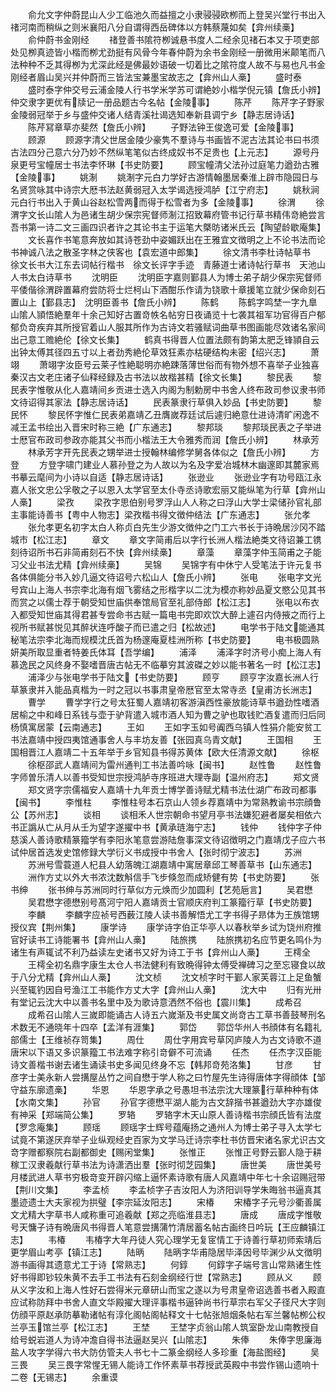 <!-- { "loadSidebar": true } -->
　　俞允文字仲蔚昆山人少工临池久而益擅之小隶骎骎欧栁而上登吴兴堂行书出入禇河南而稍纵之则米襄阳八分自谓得西岳碑体以方韩蔡蔑如矣【弇州续槀】
　　俞仲蔚书金刚经
　　禇登善书隂符栁诚悬书度人二经余见禇石本又于项吏部处见栁真迹皆小楷而栁尤劲挺有风骨今年春仲蔚为余书金刚经一册微用米颠笔而八法种种不乏其得栁为尤深此经是佛最妙语破一切着比之隂符度人故不与易也凡书金刚经者眉山吴兴并仲蔚而三皆法宝兼墨宝故志之【弇州山人槀】
　　盛时泰
　　盛时泰字仲交号云浦金陵人行书学米学苏可谓絶妙小楷学倪元镇【詹氏小辨】　仲交隶字更优有牍记一册品题古今名帖【金陵事】
　　陈芹
　　陈芹字子野家金陵弱冠举于乡与盛仲交诸人结青溪社谒选知奉新县调宁乡【静志居诗话】
　　陈芹冩章草亦斐然【詹氏小辨】
　　子野法钟王俊逸可爱【金陵事】
　　顾源
　　顾源字清父世居金陵少豪隽不羣诗与书画皆不泥古法其论书曰书须古法四分己意六分乃妙不然纵笔笔似古终成奴书不足贵也【上元志】
　　源号丹泉更号宝幢居士书法李怀琳【书史防要】
　　顾宝幢清父法孙过庭笔力遒劲古雅【金陵事】
　　姚淛
　　姚淛字元白力学好古游情翰墨居秦淮上辟市隐园日与名贤赏咏其中诗宗大厯书法赵黄弱冠入太学谒选授鸿胪【江宁府志】
　　姚秋涧元白行书出入于黄山谷赵松雪两而得于松雪者为多【金陵事】
　　徐渭
　　徐渭字文长山隂人为邑诸生胡少保宗宪督师淛江招致幕府管书记行草书精伟竒絶尝言吾书第一诗二文三画四识者许之其论书主于运笔大槩昉诸米氏云【陶望龄歇庵集】
　　文长喜作书笔意奔放如其诗苍劲中姿媚跃出在王雅宜文徴明之上不论书法而论书神诚八法之散圣字林之侠客也【袁宏道中郎集】
　　徐文清书李杜诗帖草书　徐文长书大江东去词帖行楷书　徐文长评字手迹　青藤道士诸诗帖行草书　天池山人书太白诗草书
　　沈明臣
　　沈明臣字嘉则鄞县人为博士弟子胡少保宗宪督师平倭偕徐渭辟置幕府尝防将士烂柯山下酒酣乐作请为铙歌十章援笔立就少保命刻石置山上【鄞县志】　沈明臣善书【詹氏小辨】
　　陈鹤
　　陈鹤字鸣埜一字九臯山隂人頴悟絶羣年十余己知好古置竒帙名帖穷日夜诵览十七袭其祖军功官得百户郁郁负竒疾弃其所授官着山人服其所作为古诗文若骚赋词曲草书图画能尽效诸名家间出己意工赡絶伦【徐文长集】
　　鹤真书得晋人位置法颇有韵第太肥乏锋頴自云出钟太傅其径四五寸以上者劲秀絶伦草效狂素亦枯硬结构未密【绍兴志】
　　萧翊
　　萧翊字汝臣号云莱子性絶聪明亦絶踈落薄世俗而有物外想不喜举子业独喜秦汉古文老庄诸子仙释经録及古书法以故楷甚精【徐文长集】
　　黎民表
　　黎民表字惟敬从化人嘉靖间乡贡进士选入内阁为制勅房中书舍人终布政司参议隶书师文待诏得其家法【静志居诗话】
　　民表篆隶行草俱入妙品【书史防要】
　　黎民怀
　　黎民怀字惟仁民表弟嘉靖乙丑膺嵗荐廷试后遽归絶意仕进诗清旷闲逸不减王孟书绘出入晋宋时称三絶【广东通志】
　　黎邦琰
　　黎邦琰民表之子举进士厯官布政司参政亦能其父书而小楷法王大令雅秀而润【詹氏小辨】
　　林承芳
　　林承芳字开先民表之甥举进士授翰林编修学舅各体似之【詹氏小辨】
　　方登
　　方登字啸门建业人慕孙登之为人故以为名及字爱冶城林木幽邃即其麓家焉书摹云麾间为小诗以自适【静志居诗话】
　　张逊业
　　张逊业字有功号瓯江永嘉人张文忠公孚敬之子以恩入太学官至太仆寺丞诗歌宏丽又能纵笔为行草【弇州山人槀】
　　梁孜
　　梁孜字思伯别号罗浮山人人称之曰浮山大学士梁储孙官礼部主事能诗善书【粤中人物志】梁孜楷书得文徴仲结法【广东通志】
　　张允孝
　　张允孝更名初字太白人称贞白先生少游文徴仲之门工六书长于诗晩居沙冈不踏城市【松江志】
　　章文
　　章文字简甫后以字行长洲人楷法絶类文待诏兼工镌刻待诏所书石非简甫刻石不快【弇州续槀】
　　章藻
　　章藻字仲玉简甫之子能习父业书法尤精【弇州续槀】
　　吴锦
　　吴锦字有中休宁人受笔法于许元复书各体俱能分书入妙几逼文待诏号六松山人【詹氏小辨】
　　张电
　　张电字文光号宾山上海人书宗李北海有烟飞雾结之形楷字以二沈为模亦称妙品夏文愍公见其书而赏之以儒士荐于朝受知世庙供奉馆局官至礼部侍郎【松江志】
　　张电以布衣入都受知世庙其得君甚专尝命书古赋一篇电书完即欢饮大醉上遽召内侍掖之而行上视所书赋甚悦见其醉状连呼酸子而已遣之归【松故述】
　　电学书于陆文能通其秘笔法宗李北海而规模沈氏首为杨邃庵夏桂洲所称【书史防要】
　　电书极圆熟妍美所取显重者特姜氏体耳【吾学编】
　　浦泽
　　浦泽字时济号小痴上海人有慕逸民之风终身不娶嗜晋唐古帖无不临摹穷其波磔之妙以能书著名一时【松江志】
　　浦泽少与张电学书于陆文【书史防要】
　　顾亨
　　顾亨字汝嘉长洲人行草篆隶并入能品真楷为一时之冠以书事肃皇帝厯官至太常寺丞【皇甫汸长洲志】
　　曹学
　　曹学字行之号太狂蜀人嘉靖初客游滇西性豪放能诗草书遒劲性嗜酒居榆之中和峰日系钱与壶于驴背遣入城市酒人知为曹之驴也取钱贮酒复遣而归后同杨慎寓居蒙【云南通志】
　　王如
　　王如字玉如号阗西乌镇人性狷介能安贫工书法嘉靖中授四夷馆通事舍人与丰坊友善【张园真乌青文献】
　　王国相
　　王国相晋江人嘉靖二十五年举于乡官知县书得苏黄体【欧大任清源文献】
　　徐枢
　　徐枢邵武人嘉靖间为雷州通判工书法善吟咏【闽书】
　　赵性鲁
　　赵性鲁字师曽乐清人以善书受知世宗授鸿胪寺序班进大理寺副【温州府志】
　　郑文贤
　　郑文贤字宗儒福安人嘉靖十九年贡士博学善诗赋尤精书法仕湖广布政司都事【闽书】
　　李惟柱
　　李惟柱号本石京山人领乡荐嘉靖中为常熟教谕书宗顔鲁公【苏州志】
　　谈相
　　谈相禾人世宗朝命书望月亭书法嫌犯避者屡矣相依六书正譌从亡从月从壬为望字遂擢中书【黄承琏海宁志】
　　钱仲
　　钱仲字子仲慈溪人善诗歌精篆籀学有李阳氷笔意尝游陆詹事深文待诏徴明之门嘉靖戊子应六书试仲居首选发史馆修録大学衍义书成授中书舍人【张时彻宁波志】
　　苏洲
　　苏洲号雪蓑道人杞县人幼落魄江湖嘉靖中寓居章邱工琴善草书【山东通志】
　　洲作方丈以外大书浓沈数斛信手飞步倏忽而成矫健有势【书史防要】
　　张书绅
　　张书绅与苏洲同时行草似方元焕而少加圆利【艺苑巵言】
　　吴君懋
　　吴君懋字德懋别号髙河宁阳人嘉靖贡士官顺庆府判工篆籀行草【书史防要】
　　李麟
　　李麟字应祯号西薮江陵人读书善解悟尤工字书得子昻体为王族馆甥授仪宾【荆州集】
　　康学诗
　　康学诗字伯正华亭人以春秋举乡试为饶州府推官好读书工诗能署书【弇州山人槀】
　　陆旅携
　　陆旅携初名应节更名鸣仆为诸生有声辄试不利乃益读左史诸书又好为诗工于书【弇州山人槀】
　　王樗全
　　王樗全初名鼎字康生太仓人书法健利有致晩得钟太傅受禅碑习之至忘寝食以故于八分尤精【弇州山人槀】
　　沈文桢
　　沈文桢字时干鄞人家芙蓉江上足鱼蟹兴至辄钓因自号渔江工书能作方丈大字【弇州山人槀】
　　沈大中
　　归有光卅有堂记云沈大中以善书名里中及为歌诗意洒然不俗也【震川集】
　　成希召
　　成希召山隂人三嵗即能诵古人诗五六嵗渐及书史属文尚竒古工草书善鼓琴刑名术数无不通晓年十四卒【孟洋有涯集】
　　郭岱
　　郭岱华州人书顔体有名籍礼部儒士【王维祯存笥集】
　　周仕
　　周仕字用宾号草冈庐陵人为古文诗歌不道唐宋以下语又多识篆籀工书法难字称引竒僻不可流诵
　　任杰
　　任杰字汉臣能诗文善楷书谢去诸生诵读书史多闻见终身不忘【韩邦竒苑洛集】
　　甘彦
　　甘彦字士美永新人尝搆屋丛竹之间自懋于学人称之曰竹屋先生诗得唐体字得顔体【邹守益东廓遗槀】
　　华恩
　　华恩字承之号愚坦书法宗沈大理篆行草种种有体【水南文集】
　　孙官
　　孙官字德懋平湖人能为古文辞揩书甚遒劲大字亦雄俊有神采【郑端简公集】
　　罗辂
　　罗辂字木天山原人善诗楷书宗顔氏皆有法度【罗念庵集】
　　顾瑶
　　顾瑶字士辉号蕴庵扬之通州人为博士弟子寻入太学七试竟不第遂厌弃举子业纵观经史百家为文学马迁诗宗李杜书仿晋宋诸名家尤识古文竒字赠都察院右副都御史【赐闲堂集】
　　张惟正
　　张惟正号野云鄞人隐于耕稼工汉隶羲献行草书法为诗潇洒出羣【张时彻芝园集】
　　唐世美
　　唐世美号月楼武进人草书穷极竒变开辟闪缩上逼怀素诗歌有唐人风嘉靖中年七十余诏赐冠带【荆川文集】
　　李孟桢
　　李孟桢字子吉汝阳人为济阳训导学朱晦翁书逼真其墨迹遗士大夫家视为拱璧【李宗延汝阳志】
　　宋椿
　　宋椿字子元号沙衢善属文尤精大字草书人咸称重可追羲献【郑之亮临淮县志】
　　唐成
　　唐成字惟敬号天慵子诗有晩唐风书得晋人笔意尝搆蒲竹清居蓄名帖古画终日吟玩【王应麟镇江志】
　　韦椿
　　韦椿字大年丹徒人究心理学无复宧情工于诗善行草初师索靖后更学眉山考亭【镇江志】
　　陆昞
　　陆昞字华甫隐居毕泽因号毕渊少从文徴明游书画得其遗意尤工于诗【常熟志】
　　何錞
　　何錞字子端号言山常熟诸生性好书得即钞较朱黄不去手工书法有石刻金纲经行世【常熟志】
　　顾从义
　　顾从义字汝和上海人性好石尝得米元章研山而宝之遂以为号肃皇帝诏选善书者入殿直应试称防拜中书舍人直文华殿擢大理评事楷书逼钟尚书行草宗右军父子径尺大字则仿顔平原赵承防摹勒诸帖有淳化阁帖阁帖释文十七帖张旭烟条帖右军兰馨帖栁公权兰亭玉馆兰亭【松江志】
　　王埜
　　王埜字贞翁山隂人筑室卧龙山南教授自给号蜕岩道人为诗冲澹自得书法逼赵吴兴【山隂志】
　　朱俸
　　朱俸字思廉海盐人攻字学得六书大防仿管夫人书七十二篆金纲经人多珍重【海盐图经】
　　吴三畏
　　吴三畏字常惺无锡人能诗工作怀素草书荐授武英殿中书尝作锡山遗响十二卷【无锡志】
　　余重谟
